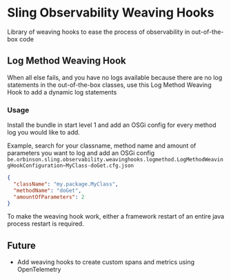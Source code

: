 # Sling Observability Weaving Hooks

Library of weaving hooks to ease the process of observability in out-of-the-box code

## Log Method Weaving Hook

When all else fails, and you have no logs available because there are no log statements in the out-of-the-box classes, use this Log Method Weaving Hook to add a dynamic log statements

### Usage

Install the bundle in start level 1 and add an OSGi config for every method log you would like to add.

Example, search for your classname, method name and amount of parameters you want to log and add an OSGi config `be.orbinson.sling.observability.weavinghooks.logmethod.LogMethodWeavingHookConfiguration~MyClass-doGet.cfg.json`

```json
{
  "className": "my.package.MyClass",
  "methodName": "doGet",
  "amountOfParameters": 2
}
```

To make the weaving hook work, either a framework restart of an entire java process restart is required.

## Future

- Add weaving hooks to create custom spans and metrics using OpenTelemetry